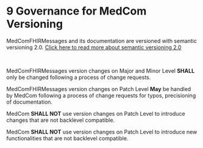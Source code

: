 # 9 Governance for MedCom Versioning

MedComFHIRMessages and its documentation are versioned with semantic versioning 2.0.
<a href="https://www.semver.org" target="_blank">Click here to read more about semantic versioning 2.0</a>

<br>

MedComFHIRMessages version changes on Major and Minor Level **SHALL** only be changed following a process of change requests.

MedComFHIRMessages version changes on Patch Level **May** be handled by MedCom following a process of change requests for typos, precisioning of documentation.

MedCom **SHALL NOT** use version changes on Patch Level to introduce changes that are not backlevel compatible. 

MedCom **SHALL NOT** use version changes on Patch Level to introduce new functionalities that are not backlevel compatible.

